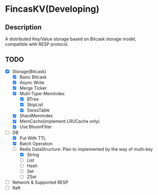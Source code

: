 # FincasKV(Developing)

## Description

A distributed Key/Value storage based on Bitcask storage model, compatible with RESP protocol.

## TODO

- [x] Storage(Bitcask)
  - [x] Basic Bitcask
  - [x] Async Write
  - [x] Merge Ticker
  - [x] Multi-Type-MemIndex
    - [x] BTree
    - [x] SkipList
    - [x] SwissTable
  - [x] ShardMemIndex
  - [x] MemCache(implement LRUCache only)
  - [x] Use BloomFilter
- [ ] DB
  - [x] Put With TTL
  - [x] Batch Operation
  - [ ] Redis DataStructure: Plan to implemented by the way of multi-key
    - [x] String
    - [ ] List
    - [ ] Hash
    - [ ] Set
    - [ ] ZSet
- [ ] Network & Supported RESP
- [ ] Raft